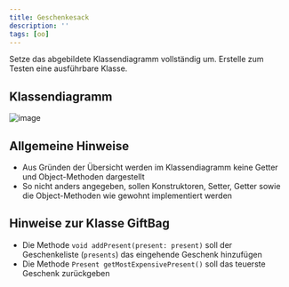 ```yaml
---
title: Geschenkesack
description: ''
tags: [oo]
---
```


Setze das abgebildete Klassendiagramm vollständig um. Erstelle zum Testen eine ausführbare Klasse.

## Klassendiagramm
![image](https://user-images.githubusercontent.com/47243617/208894425-f4294cdf-5296-4181-8897-9d8ef2a39a42.png)

## Allgemeine Hinweise
- Aus Gründen der Übersicht werden im Klassendiagramm keine Getter und Object-Methoden dargestellt
- So nicht anders angegeben, sollen Konstruktoren, Setter, Getter sowie die Object-Methoden wie gewohnt implementiert werden

## Hinweise zur Klasse GiftBag
- Die Methode `void addPresent(present: present)` soll der Geschenkeliste (`presents`) das eingehende Geschenk hinzufügen
- Die Methode `Present getMostExpensivePresent()` soll das teuerste Geschenk zurückgeben

